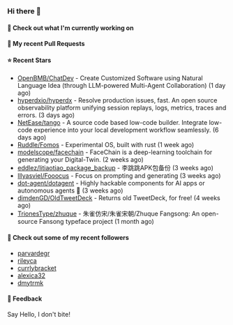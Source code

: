 ### Hi there 👋

#### 👷 Check out what I'm currently working on

#### 🔨 My recent Pull Requests


#### ⭐ Recent Stars

- [OpenBMB/ChatDev](https://github.com/OpenBMB/ChatDev) - Create Customized Software using Natural Language Idea (through LLM-powered Multi-Agent Collaboration) (1 day ago)
- [hyperdxio/hyperdx](https://github.com/hyperdxio/hyperdx) - Resolve production issues, fast. An open source observability platform unifying session replays, logs, metrics, traces and errors. (3 days ago)
- [NetEase/tango](https://github.com/NetEase/tango) - A source code based low-code builder. Integrate low-code experience into your local development workflow seamlessly. (6 days ago)
- [Ruddle/Fomos](https://github.com/Ruddle/Fomos) - Experimental OS, built with rust (1 week ago)
- [modelscope/facechain](https://github.com/modelscope/facechain) - FaceChain is a deep-learning toolchain for generating your Digital-Twin. (2 weeks ago)
- [eddlez/litiaotiao_package_backup](https://github.com/eddlez/litiaotiao_package_backup) - 李跳跳APK包备份 (3 weeks ago)
- [lllyasviel/Fooocus](https://github.com/lllyasviel/Fooocus) - Focus on prompting and generating (3 weeks ago)
- [dot-agent/dotagent](https://github.com/dot-agent/dotagent) - Highly hackable components for AI apps or autonomous agents 🤖  (3 weeks ago)
- [dimdenGD/OldTweetDeck](https://github.com/dimdenGD/OldTweetDeck) - Returns old TweetDeck, for free! (4 weeks ago)
- [TrionesType/zhuque](https://github.com/TrionesType/zhuque) - 朱雀仿宋/朱雀宋朝/Zhuque Fangsong: An open-source Fansong typeface project (1 month ago)

#### 👯 Check out some of my recent followers

- [parvardegr](https://github.com/parvardegr)
- [rileyca](https://github.com/rileyca)
- [currlybracket](https://github.com/currlybracket)
- [alexica32](https://github.com/alexica32)
- [dmytrmk](https://github.com/dmytrmk)

#### 💬 Feedback

Say Hello, I don't bite!